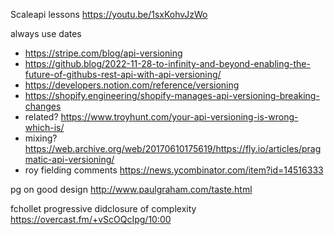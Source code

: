 
Scaleapi lessons https://youtu.be/1sxKohvJzWo


always use dates
- https://stripe.com/blog/api-versioning
- https://github.blog/2022-11-28-to-infinity-and-beyond-enabling-the-future-of-githubs-rest-api-with-api-versioning/
- https://developers.notion.com/reference/versioning
- https://shopify.engineering/shopify-manages-api-versioning-breaking-changes
- related? https://www.troyhunt.com/your-api-versioning-is-wrong-which-is/
- mixing? https://web.archive.org/web/20170610175619/https://fly.io/articles/pragmatic-api-versioning/
- roy fielding comments https://news.ycombinator.com/item?id=14516333


pg on good design http://www.paulgraham.com/taste.html


fchollet progressive didclosure of complexity https://overcast.fm/+vScOQcIpg/10:00